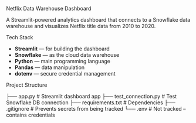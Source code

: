 Netflix Data Warehouse Dashboard

A Streamlit-powered analytics dashboard that connects to a Snowflake data warehouse and visualizes Netflix title data from 2010 to 2020.


Tech Stack

- **Streamlit** — for building the dashboard
- **Snowflake** — as the cloud data warehouse
- **Python** — main programming language
- **Pandas** — data manipulation
- **dotenv** — secure credential management

Project Structure

├── app.py               # Streamlit dashboard app
├── test_connection.py   # Test Snowflake DB connection
├── requirements.txt     # Dependencies
├── .gitignore           # Prevents secrets from being tracked
└── .env                 # Not tracked – contains credentials
